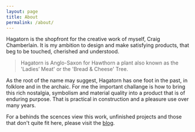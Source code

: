 ```yaml
---
layout: page
title: About
permalink: /about/
---
```


Hagatorn is the shopfront for the creative work of myself, Craig Chamberlain.  It is my ambition to design and make satisfying products, that beg to be touched, cherished and understood.

> Hagatorn is Anglo-Saxon for Hawthorn a plant also known as the 'Ladies’ Meat' or the 'Bread & Cheese' Tree.

As the root of the name may suggest, Hagatorn has one foot in the past, in folklore and in the archaic.  For me the important challange is how to bring this rich nostalgia, symbolism and material quality into a product that is of enduring purpose.  That is practical in construction and a pleasure use over many years.

For a behinds the scences view this work, unfinished projects and those that don't quite fit here, please visit the [blog](https://blog.hagatorn.com/).

